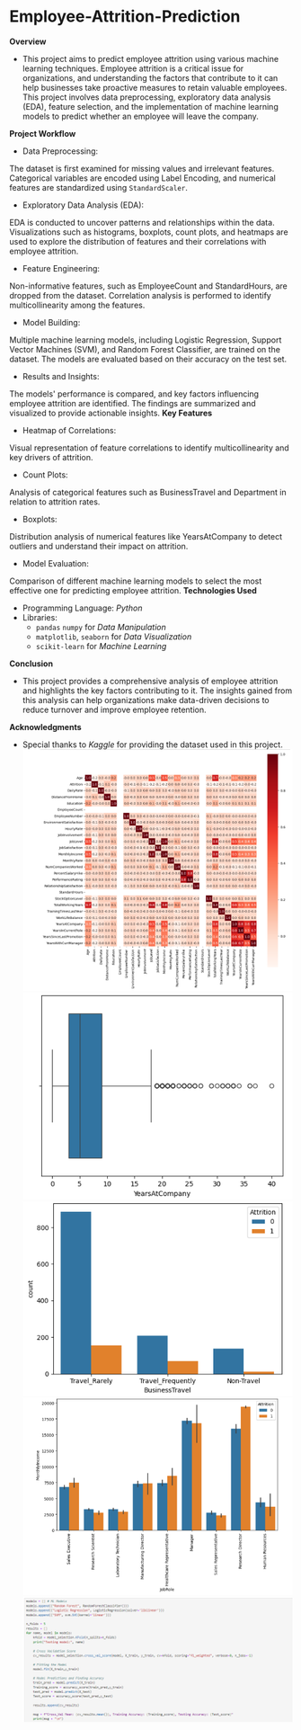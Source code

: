 # Employee-Attrition-Prediction

**Overview**
- This project aims to predict employee attrition using various machine learning techniques. Employee attrition is a critical issue for organizations, and understanding the factors that contribute to it can help businesses take proactive measures to retain valuable employees. This project involves data preprocessing, exploratory data analysis (EDA), feature selection, and the implementation of machine learning models to predict whether an employee will leave the company.

**Project Workflow**
- Data Preprocessing:

The dataset is first examined for missing values and irrelevant features. Categorical variables are encoded using Label Encoding, and numerical features are standardized using `StandardScaler`.
- Exploratory Data Analysis (EDA):

EDA is conducted to uncover patterns and relationships within the data. Visualizations such as histograms, boxplots, count plots, and heatmaps are used to explore the distribution of features and their correlations with employee attrition.


- Feature Engineering:

Non-informative features, such as EmployeeCount and StandardHours, are dropped from the dataset. Correlation analysis is performed to identify multicollinearity among the features.
- Model Building:

Multiple machine learning models, including Logistic Regression, Support Vector Machines (SVM), and Random Forest Classifier, are trained on the dataset. The models are evaluated based on their accuracy on the test set.
- Results and Insights:

The models' performance is compared, and key factors influencing employee attrition are identified. The findings are summarized and visualized to provide actionable insights.
**Key Features**
- Heatmap of Correlations:

Visual representation of feature correlations to identify multicollinearity and key drivers of attrition.
- Count Plots:

Analysis of categorical features such as BusinessTravel and Department in relation to attrition rates.
- Boxplots:

Distribution analysis of numerical features like YearsAtCompany to detect outliers and understand their impact on attrition.
- Model Evaluation:

Comparison of different machine learning models to select the most effective one for predicting employee attrition.
**Technologies Used**
- Programming Language: _Python_
- Libraries:
  - `pandas` `numpy` for _Data Manipulation_
  - `matplotlib`, `seaborn` for _Data Visualization_
  - `scikit-learn` for _Machine Learning_

**Conclusion**
- This project provides a comprehensive analysis of employee attrition and highlights the key factors contributing to it. The insights gained from this analysis can help organizations make data-driven decisions to reduce turnover and improve employee retention.

**Acknowledgments**
- Special thanks to _Kaggle_ for providing the dataset used in this project.
![Heatmap of Correlations](images/heatmap.png)
![Box plot](images/Boxplot.png)
![count plot1](images/BarGraph-Dept.png)
![count plot2](images/BarGraph-JobRole.png)
![model](images/ModelBuilding-Code.png)
